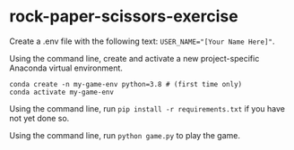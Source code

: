 # rock-paper-scissors-exercise

Create a .env file with the following text: `USER_NAME="[Your Name Here]"`.

Using the command line, create and activate a new project-specific Anaconda virtual environment.  
```
conda create -n my-game-env python=3.8 # (first time only)
conda activate my-game-env
```

Using the command line, run `pip install -r requirements.txt` if you have not yet done so.

Using the command line, run `python game.py` to play the game.